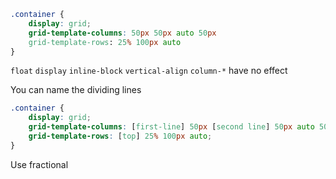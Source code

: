 ```css
.container {
	display: grid;
	grid-template-columns: 50px 50px auto 50px
	grid-template-rows: 25% 100px auto
}
```


`float` `display` `inline-block` `vertical-align` `column-*` have no effect

You can name the dividing lines

```css
.container {
	display: grid;
	grid-template-columns: [first-line] 50px [second line] 50px auto 50px;
	grid-template-rows: [top] 25% 100px auto;
}
```

Use fractional

```css

```

```css

```

```css

```

```css

```

```css

```